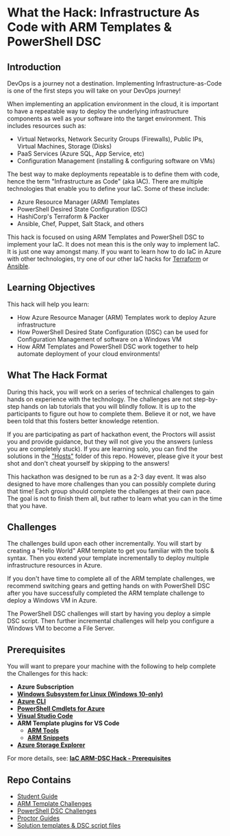# What the Hack: Infrastructure As Code with ARM Templates & PowerShell DSC

## Introduction

DevOps is a journey not a destination. Implementing Infrastructure-as-Code is one of the first steps you will take on your DevOps journey!

When implementing an application environment in the cloud, it is important to have a repeatable way to deploy the underlying infrastructure components as well as your software into the target environment.  This includes resources such as:
- Virtual Networks, Network Security Groups (Firewalls), Public IPs, Virtual Machines, Storage (Disks)
- PaaS Services (Azure SQL, App Service, etc)
- Configuration Management (installing & configuring software on VMs)

The best way to make deployments repeatable is to define them with code, hence the term "Infrastructure as Code" (aka IAC).  There are multiple technologies that enable you to define your IaC. Some of these include:
- Azure Resource Manager (ARM) Templates
- PowerShell Desired State Configuration (DSC)
- HashiCorp's Terraform & Packer
- Ansible, Chef, Puppet, Salt Stack, and others

This hack is focused on using ARM Templates and PowerShell DSC to implement your IaC. It does not mean this is the only way to implement IaC.  It is just one way amongst many. If you want to learn how to do IaC in Azure with other technologies, try one of our other IaC hacks for [Terraform](../012-InfraAsCode-Terraform/) or [Ansible](../013-InfraAsCode-Ansible).

## Learning Objectives

This hack will help you learn:
- How Azure Resource Manager (ARM) Templates work to deploy Azure infrastructure
- How PowerShell Desired State Configuration (DSC) can be used for Configuration Management of software on a Windows VM
- How ARM Templates and PowerShell DSC work together to help automate deployment of your cloud environments!


## What The Hack Format

During this hack, you will work on a series of technical challenges to gain hands on experience with the technology. The challenges are not step-by-step hands on lab tutorials that you will blindly follow.  It is up to the participants to figure out how to complete them. Believe it or not, we have been told that this fosters better knowledge retention.  

If you are participating as part of hackathon event, the Proctors will assist you and provide guidance, but they will not give you the answers (unless you are completely stuck).  If you are learning solo, you can find the solutions in the ["Hosts"](./Host/) folder of this repo.  However, please give it your best shot and don't cheat yourself by skipping to the answers! 

This hackathon was designed to be run as a 2-3 day event. It was also designed to have more challenges than you can possibly complete during that time! Each group should complete the challenges at their own pace. The goal is not to finish them all, but rather to learn what you can in the time that you have.

## Challenges

The challenges build upon each other incrementally. You will start by creating a "Hello World" ARM template to get you familiar with the tools & syntax.  Then you extend your template incrementally to deploy multiple infrastructure resources in Azure.

If you don't have time to complete all of the ARM template challenges, we recommend switching gears and getting hands on with PowerShell DSC after you have successfully completed the ARM template challenge to deploy a Windows VM in Azure.

The PowerShell DSC challenges will start by having you deploy a simple DSC script. Then further incremental challenges will help you configure a Windows VM to become a File Server.

## Prerequisites
 
You will want to prepare your machine with the following to help complete the Challenges for this hack:

* **Azure Subscription**
* [**Windows Subsystem for Linux (Windows 10-only)**](https://docs.microsoft.com/en-us/windows/wsl/install-win10)
* [**Azure CLI**](https://docs.microsoft.com/en-us/cli/azure/install-azure-cli)
* [**PowerShell Cmdlets for Azure**](https://docs.microsoft.com/en-us/powershell/azure/install-azurerm-ps)
* [**Visual Studio Code**](https://code.visualstudio.com/)
* **ARM Template plugins for VS Code**
	* [**ARM Tools**](https://marketplace.visualstudio.com/items?itemName=msazurermtools.azurerm-vscode-tools)
	* [**ARM Snippets**](https://marketplace.visualstudio.com/items?itemName=samcogan.arm-snippets)
* [**Azure Storage Explorer**](https://azure.microsoft.com/en-us/features/storage-explorer/)

For more details, see: [**IaC ARM-DSC Hack - Prerequisites**](./Student/Guides/Prerequisites.md)


 ## Repo Contains
 
 - [Student Guide](./Student/Guides/)
 - [ARM Template Challenges](./Student/Guides/armChallenges.md)
 - [PowerShell DSC Challenges](./Student/Guides/dscChallenges.md)
 - [Proctor Guides](./Host/Guides/)
 - [Solution templates & DSC script files](./Host/Solutions/)